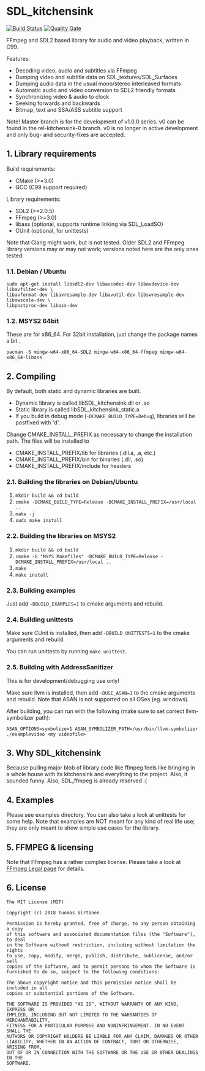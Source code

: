 # SDL_kitchensink

[![Build Status](https://travis-ci.org/katajakasa/SDL_kitchensink.svg?branch=master)](https://travis-ci.org/katajakasa/SDL_kitchensink)
[![Quality Gate](https://sonarcloud.io/api/badges/gate?key=sdl_kitchensink)](https://sonarcloud.io/dashboard?id=sdl_kitchensink)

FFmpeg and SDL2 based library for audio and video playback, written in C99.

Features:
* Decoding video, audio and subtitles via FFmpeg
* Dumping video and subtitle data on SDL_textures/SDL_Surfaces
* Dumping audio data in the usual mono/stereo interleaved formats
* Automatic audio and video conversion to SDL2 friendly formats
* Synchronizing video & audio to clock
* Seeking forwards and backwards
* Bitmap, text and SSA/ASS subtitle support

Note! Master branch is for the development of v1.0.0 series. v0 can be found in the 
rel-kitchensink-0 branch. v0 is no longer in active development and only bug- and security-fixes
are accepted.

## 1. Library requirements

Build requirements:
* CMake (>=3.0)
* GCC (C99 support required)

Library requirements:
* SDL2 (>=2.0.5)
* FFmpeg (>=3.0)
* libass (optional, supports runtime linking via SDL_LoadSO)
* CUnit (optional, for unittests)

Note that Clang might work, but is not tested. Older SDL2 and FFmpeg library versions
may or may not work; versions noted here are the only ones tested.

### 1.1. Debian / Ubuntu

```
sudo apt-get install libsdl2-dev libavcodec-dev libavdevice-dev libavfilter-dev \
libavformat-dev libavresample-dev libavutil-dev libswresample-dev libswscale-dev \
libpostproc-dev libass-dev
```

### 1.2. MSYS2 64bit

These are for x86_64. For 32bit installation, just change the package names a bit .
```
pacman -S mingw-w64-x86_64-SDL2 mingw-w64-x86_64-ffmpeg mingw-w64-x86_64-libass
```

## 2. Compiling

By default, both static and dynamic libraries are built.
* Dynamic library is called libSDL_kitchensink.dll or .so
* Static library is called libSDL_kitchensink_static.a
* If you build in debug mode (```-DCMAKE_BUILD_TYPE=Debug```), libraries will be postfixed with 'd'.

Change CMAKE_INSTALL_PREFIX as necessary to change the installation path. The files will be installed to
* CMAKE_INSTALL_PREFIX/lib for libraries (.dll.a, .a, etc.)
* CMAKE_INSTALL_PREFIX/bin for binaries (.dll, .so)
* CMAKE_INSTALL_PREFIX/include for headers

### 2.1. Building the libraries on Debian/Ubuntu

1. ```mkdir build && cd build```
2. ```cmake -DCMAKE_BUILD_TYPE=Release -DCMAKE_INSTALL_PREFIX=/usr/local ..```
3. ```make -j```
4. ```sudo make install```

### 2.2. Building the libraries on MSYS2

1. ```mkdir build && cd build```
2. ```cmake -G "MSYS Makefiles" -DCMAKE_BUILD_TYPE=Release -DCMAKE_INSTALL_PREFIX=/usr/local ..```
3. ```make```
4. ```make install```

### 2.3. Building examples

Just add ```-DBUILD_EXAMPLES=1``` to cmake arguments and rebuild.

### 2.4. Building unittests

Make sure CUnit is installed, then add ```-DBUILD_UNITTESTS=1``` to the cmake arguments and rebuild.

You can run unittests by running ```make unittest```.

### 2.5. Building with AddressSanitizer

This is for development/debugging use only!

Make sure llvm is installed, then add ```-DUSE_ASAN=1``` to the cmake arguments and rebuild. Note that ASAN is not
supported on all OSes (eg. windows).

After building, you can run with the following (make sure to set correct llvm-symbolizer path):
```
ASAN_OPTIONS=symbolize=1 ASAN_SYMBOLIZER_PATH=/usr/bin/llvm-symbolizer ./examplevideo <my videofile>
```

## 3. Why SDL_kitchensink

Because pulling major blob of library code like ffmpeg feels like bringing in a whole house with its
kitchensink and everything to the project. Also, it sounded funny. Also, SDL_ffmpeg is already reserved :(

## 4. Examples

Please see examples directory. You can also take a look at unittests for some help.
Note that examples are NOT meant for any kind of real life use; they are only meant to
show simple use cases for the library.

## 5. FFMPEG & licensing

Note that FFmpeg has a rather complex license. Please take a look at 
[FFmpeg Legal page](http://ffmpeg.org/legal.html) for details.

## 6. License

```
The MIT License (MIT)

Copyright (c) 2018 Tuomas Virtanen

Permission is hereby granted, free of charge, to any person obtaining a copy
of this software and associated documentation files (the "Software"), to deal
in the Software without restriction, including without limitation the rights
to use, copy, modify, merge, publish, distribute, sublicense, and/or sell
copies of the Software, and to permit persons to whom the Software is
furnished to do so, subject to the following conditions:

The above copyright notice and this permission notice shall be included in all
copies or substantial portions of the Software.

THE SOFTWARE IS PROVIDED "AS IS", WITHOUT WARRANTY OF ANY KIND, EXPRESS OR
IMPLIED, INCLUDING BUT NOT LIMITED TO THE WARRANTIES OF MERCHANTABILITY,
FITNESS FOR A PARTICULAR PURPOSE AND NONINFRINGEMENT. IN NO EVENT SHALL THE
AUTHORS OR COPYRIGHT HOLDERS BE LIABLE FOR ANY CLAIM, DAMAGES OR OTHER
LIABILITY, WHETHER IN AN ACTION OF CONTRACT, TORT OR OTHERWISE, ARISING FROM,
OUT OF OR IN CONNECTION WITH THE SOFTWARE OR THE USE OR OTHER DEALINGS IN THE
SOFTWARE.
```
